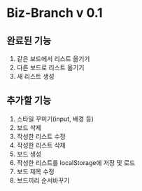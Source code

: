 # Biz-Branch v 0.1

## 완료된 기능
1. 같은 보드에서 리스트 옮기기
2. 다른 보드로 리스트 옮기기
3. 새 리스트 생성

## 추가할 기능
1. 스타일 꾸미기(input, 배경 등)
2. 보드 삭제
3. 작성한 리스트 수정
4. 작성한 리스트 삭제
5. 보드 생성
6. 작성한 리스트를 localStorage에 저장 및 로드
7. 보드 제목 수정
8. 보드끼리 순서바꾸기
